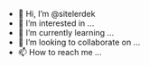 - 👋 Hi, I’m @sitelerdek
- 👀 I’m interested in ...
- 🌱 I’m currently learning ...
- 💞️ I’m looking to collaborate on ...
- 📫 How to reach me ...

<!---
sitelerdek/sitelerdek is a ✨ special ✨ repository because its `README.md` (this file) appears on your GitHub profile.
You can click the Preview link to take a look at your changes.
--->
